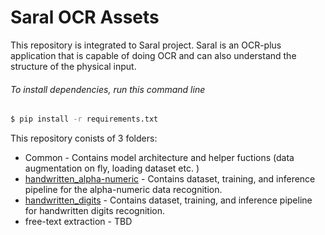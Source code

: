 # Saral OCR Assets

This repository is integrated to Saral project. Saral is an OCR-plus application that is capable of doing OCR and can also understand the structure of the physical input.

###### To install dependencies, run this command line
```bash
$ pip install -r requirements.txt 
```

This repository conists of 3 folders:
- Common - Contains model architecture and helper fuctions (data augmentation on fly, loading dataset etc. )
- [handwritten_alpha-numeric](https://github.com/Sunbird-Saral/react-native-saral-sdk/tree/enhancement/ml_folder_struct/ml_models/handwritten_alpha-numeric) - Contains dataset, training, and inference pipeline for the alpha-numeric data recognition.
- [handwritten_digits](https://github.com/Sunbird-Saral/react-native-saral-sdk/tree/enhancement/ml_folder_struct/ml_models/handwritten_digits) - Contains dataset, training, and inference pipeline for handwritten digits recognition.
- free-text extraction - TBD
